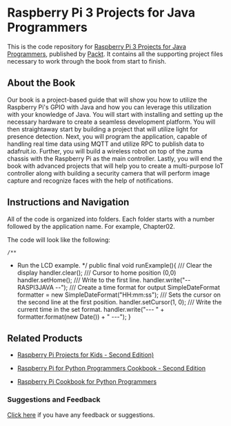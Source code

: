 # Raspberry Pi 3 Projects for Java Programmers
This is the code repository for [Raspberry Pi 3 Projects for Java Programmers](https://www.packtpub.com/hardware-and-creative/raspberry-pi-3-projects-java-programmers?utm_source=repository&utm_medium=github&utm_campaign=repository&utm_term=9781786462121), published by [Packt](https://www.packtpub.com/?utm_source=github). It contains all the supporting project files necessary to work through the book from start to finish.
## About the Book
Our book is a project-based guide that will show you how to utilize the Raspberry Pi's GPIO with Java and how you can leverage this utilization with your knowledge of Java. You will start with installing and setting up the necessary hardware to create a seamless development platform. You will then straightaway start by building a project that will utilize light for presence detection. Next, you will program the application, capable of handling real time data using MQTT and utilize RPC to publish data to adafruit.io. Further, you will build a wireless robot on top of the zuma chassis with the Raspberry Pi as the main controller. Lastly, you will end the book with advanced projects that will help you to create a multi-purpose IoT controller along with building a security camera that will perform image capture and recognize faces with the help of notifications.


## Instructions and Navigation
All of the code is organized into folders. Each folder starts with a number followed by the application name. For example, Chapter02.

The code will look like the following:

    /**
   * Run the LCD example.
   */
  public final void runExample(){
  /// Clear the display
 handler.clear();
 /// Cursor to home position (0,0)
 handler.setHome();
 /// Write to the first line.
 handler.write("-- RASPI3JAVA --");
 /// Create a time format for output
 SimpleDateFormat formatter = new
 SimpleDateFormat("HH:mm:ss");
 /// Sets the cursor on the second line at the first
 position.
 handler.setCursor(1, 0);
 /// Write the current time in the set format.
 handler.write("--- " + formatter.format(new Date()) +
 " ---");
 }


## Related Products
* [Raspberry Pi Projects for Kids - Second Edition)](https://www.packtpub.com/hardware-and-creative/raspberry-pi-projects-kids-second-edition?utm_source=repository&utm_medium=github&utm_campaign=repository&utm_term=9781785281525)

* [Raspberry Pi for Python Programmers Cookbook - Second Edition](https://www.packtpub.com/hardware-and-creative/raspberry-pi-python-programmers-cookbook-second-edition?utm_source=repository&utm_medium=github&utm_campaign=repository&utm_term=9781785288326)

* [Raspberry Pi Cookbook for Python Programmers](https://www.packtpub.com/hardware-and-creative/raspberry-pi-cookbook-python-programmers?utm_source=repository&utm_medium=github&utm_campaign=repository&utm_term=9781849696623)

### Suggestions and Feedback
[Click here](https://docs.google.com/forms/d/e/1FAIpQLSe5qwunkGf6PUvzPirPDtuy1Du5Rlzew23UBp2S-P3wB-GcwQ/viewform) if you have any feedback or suggestions. 

